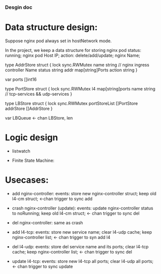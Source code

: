 ### Desgin doc

# Data structure design:

Suppose nginx pod always set in hostNetwork mode.

In the project, we keep a data structure for storing nginx pod status: running; nginx pod Host IP; action: delete/add/update; nginx Name;

type AddrStore struct {
	lock 	sync.RWMutex
	name    string 			 // nginx ingress controller Name
	status  string
	addr	map[string]Ports
	action  string 
}

var ports []int16

type PortStore struct {
	lock sync.RWMutex
	l4   map[string]ports
	name string // tcp-services && udp-services
}

type LBStore struct {
	lock 		  sync.RWMutex
	portStoreList []PortStore
	addrStore	  []AddrStore 
}

var LBQueue <- chan LBStore, len

# Logic design

* listwatch

* Finite State Machine:

# Usecases:

* add nginx-controller: 
	events: store new nginx-controller struct; keep old l4-cm struct;  <-chan trigger to sync add
* crash nginx-controller (update):
	events: update nginx-controller status to noRunning; keep old l4-cm struct; <- chan trigger to sync del
* del nginx-controller:
	same as crash

* add l4-tcp:
	events: store new service name; clear l4-udp cache; keep nginx-controller list; <- chan trigger to syn add l4  
* del l4-udp:
	events: store del service name and its ports; clear l4-tcp cache; keep nginx-controller list; <- chan trigger to sync del 
* update l4-tcp:
	events: store new l4-tcp all ports; clear l4-udp all ports; <- chan trigger to sync update 
